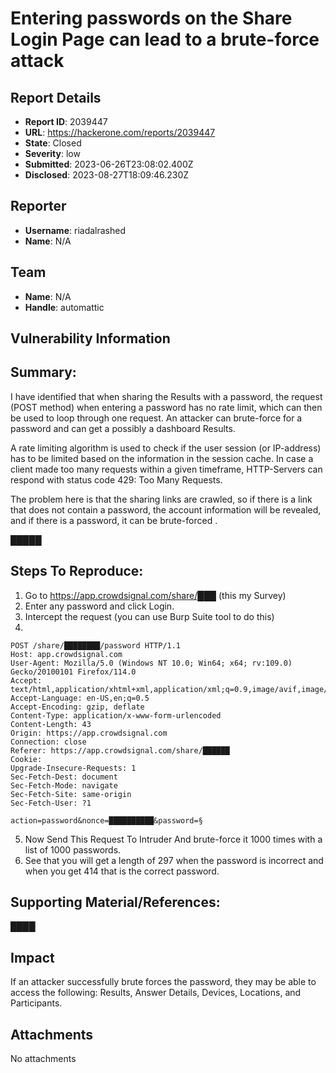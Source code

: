 # Entering passwords on the Share Login Page can lead to a brute-force attack

## Report Details
- **Report ID**: 2039447
- **URL**: https://hackerone.com/reports/2039447
- **State**: Closed
- **Severity**: low
- **Submitted**: 2023-06-26T23:08:02.400Z
- **Disclosed**: 2023-08-27T18:09:46.230Z

## Reporter
- **Username**: riadalrashed
- **Name**: N/A

## Team
- **Name**: N/A
- **Handle**: automattic

## Vulnerability Information
## Summary:
I have identified that when sharing the Results with a password, the request (POST method) when entering a password has no rate limit, which can then be used to loop through one request. An attacker can brute-force for a password and can get a possibly a dashboard Results.

A rate limiting algorithm is used to check if the user session (or IP-address) has to be limited based on the information in the session cache. In case a client made too many requests within a given timeframe, HTTP-Servers can respond with status code 429: Too Many Requests.

The problem here is that the sharing links are crawled, so if there is a link that does not contain a password, the account information will be revealed, and if there is a password, it can be brute-forced .

█████

## Steps To Reproduce:
1. Go to https://app.crowdsignal.com/share/███ (this my Survey)
2. Enter any password and click Login.
3. Intercept the request (you can use Burp Suite tool to do this)
4.
```
POST /share/████████/password HTTP/1.1
Host: app.crowdsignal.com
User-Agent: Mozilla/5.0 (Windows NT 10.0; Win64; x64; rv:109.0) Gecko/20100101 Firefox/114.0
Accept: text/html,application/xhtml+xml,application/xml;q=0.9,image/avif,image/webp,*/*;q=0.8
Accept-Language: en-US,en;q=0.5
Accept-Encoding: gzip, deflate
Content-Type: application/x-www-form-urlencoded
Content-Length: 43
Origin: https://app.crowdsignal.com
Connection: close
Referer: https://app.crowdsignal.com/share/██████
Cookie:
Upgrade-Insecure-Requests: 1
Sec-Fetch-Dest: document
Sec-Fetch-Mode: navigate
Sec-Fetch-Site: same-origin
Sec-Fetch-User: ?1

action=password&nonce=██████████&password=§
```
5. Now Send This Request To Intruder And brute-force it 1000 times with a list of 1000 passwords.
6. See that you will get a length of 297 when the password is incorrect and when you get 414 that is the correct password.


## Supporting Material/References:
████

## Impact

If an attacker successfully brute forces the password, they may be able to access the following: Results, Answer Details, Devices, Locations, and Participants.

## Attachments
No attachments
